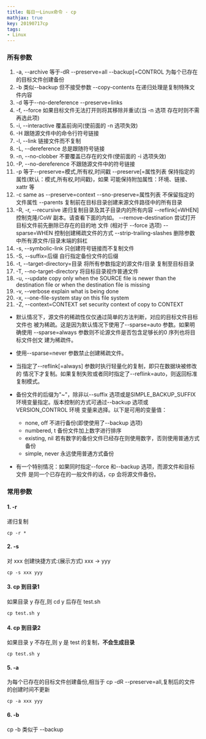 ```yaml
---
title: 每日一Linux命令 - cp
mathjax: true
key: 20190717cp
tags:
- Linux
---
```

### 所有参数
1. -a, --archive			等于-dR --preserve=all
    --backup[=CONTROL		为每个已存在的目标文件创建备份
2. -b				类似--backup 但不接受参数
  --copy-contents		在递归处理是复制特殊文件内容
3. -d				等于--no-dereference --preserve=links
4. -f, --force			如果目标文件无法打开则将其移除并重试(当 -n 选项
                存在时则不需再选此项)
5. -i, --interactive		覆盖前询问(使前面的 -n 选项失效)
6. -H				跟随源文件中的命令行符号链接
7. -l, --link			链接文件而不复制
8. -L, --dereference		总是跟随符号链接
9. -n, --no-clobber		不要覆盖已存在的文件(使前面的 -i 选项失效)
10. -P, --no-dereference		不跟随源文件中的符号链接
11. -p				等于--preserve=模式,所有权,时间戳
  --preserve[=属性列表	保持指定的属性(默认：模式,所有权,时间戳)，如果
                可能保持附加属性：环境、链接、xattr 等
12. -c                           same as --preserve=context
  --sno-preserve=属性列表	不保留指定的文件属性
  --parents			复制前在目标目录创建来源文件路径中的所有目录
13. -R, -r, --recursive		递归复制目录及其子目录内的所有内容
  --reflink[=WHEN]		控制克隆/CoW 副本。请查看下面的内如。
  --remove-destination	尝试打开目标文件前先删除已存在的目的地
                文件 (相对于 --force 选项)
  --sparse=WHEN		控制创建稀疏文件的方式
  --strip-trailing-slashes	删除参数中所有源文件/目录末端的斜杠
14. -s, --symbolic-link		只创建符号链接而不复制文件
15. -S, --suffix=后缀		自行指定备份文件的后缀
16. -t,  --target-directory=目录	将所有参数指定的源文件/目录
                                       复制至目标目录
17. -T, --no-target-directory	将目标目录视作普通文件
18. -u, --update                 copy only when the SOURCE file is newer
                             than the destination file or when the
                             destination file is missing
19. -v, --verbose                explain what is being done
20. -x, --one-file-system        stay on this file system
21. -Z, --context=CONTEXT        set security context of copy to CONTEXT

- 默认情况下，源文件的稀疏性仅仅通过简单的方法判断，对应的目标文件目标文件也
被为稀疏。这是因为默认情况下使用了--sparse=auto 参数。如果明确使用
--sparse=always 参数则不论源文件是否包含足够长的0 序列也将目标文件创文
建为稀疏件。
- 使用--sparse=never 参数禁止创建稀疏文件。

- 当指定了--reflink[=always] 参数时执行轻量化的复制，即只在数据块被修改的
情况下才复制。如果复制失败或者同时指定了--reflink=auto，则返回标准复制模式。

- 备份文件的后缀为"~"，除非以--suffix 选项或是SIMPLE_BACKUP_SUFFIX
环境变量指定。版本控制的方式可通过--backup 选项或VERSION_CONTROL 环境
变量来选择。以下是可用的变量值：

    - none, off       不进行备份(即使使用了--backup 选项)
    - numbered, t     备份文件加上数字进行排序
    - existing, nil   若有数字的备份文件已经存在则使用数字，否则使用普通方式备份
    - simple, never   永远使用普通方式备份

- 有一个特别情况：如果同时指定--force 和--backup 选项，而源文件和目标文件
是同一个已存在的一般文件的话，cp 会将源文件备份。

### 常用参数
#### 1. -r
递归复制 
```
cp -r * 
```
#### 2. -s
对 xxx 创建快捷方式:(展示方式) xxx -> yyy
``` 
cp -s xxx yyy
```
#### 3. cp 到目录1
如果目录 y 存在,则 cd y 后存在 test.sh
```
cp test.sh y
```
#### 4. cp 到目录2 
如果目录 y 不存在,则 y 是 test 的复制，**不会生成目录**
```
cp test.sh y 
```
#### 5. -a
为每个已存在的目标文件创建备份,相当于 cp -dR --preserve=all,复制后的文件的创建时间不更新
```
cp -a xxx yyy
```
#### 6. -b
cp -b 类似于 --backup